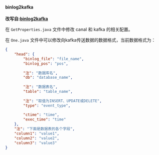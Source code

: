 #### binlog2kafka
**改写自:[binlog2kafka](https://github.com/runningdata/binlog2kafka)**

在 `GetProperties.java` 文件中修改 canal 和 kafka 的相关配置。

在 `One.java` 文件中可以修改向kafka传送数据的数据格式，当前数据格式为：

```json
{
    "head": {
        "binlog_file": "file_name",
        "binlog_pos": "pos",
        
        "注": "数据库名",
        "db": "database_name", 
        
        "注": "数据表名",
        "table": "table_name",
        
        "注": "取值为INSERT、UPDATE或DELETE",
        "type": "event_type", 
        
        "ctime": "time",
        "exec_time": "time"
    },
    "注": "下面是数据表的各个字段",
    "column1": "value1",
    "column2": "value2",
    "column3": "value3"
}
```

